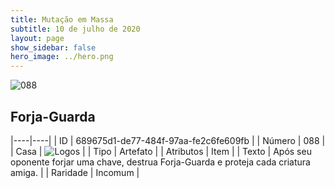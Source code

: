 ```yaml
---
title: Mutação em Massa
subtitle: 10 de julho de 2020
layout: page
show_sidebar: false
hero_image: ../hero.png
---
```


![088](https://cdn.keyforgegame.com/media/card_front/pt/479_088_9HC4QFXWCVRP_pt.png)

## Forja-Guarda

|----|----|
| ID | 689675d1-de77-484f-97aa-fe2c6fe609fb |
| Número | 088 |
| Casa | ![Logos](https://archonarcana.com/images/thumb/c/ce/Logos.png/22px-Logos.png "Logos") |
| Tipo | Artefato |
| Atributos | Item |
| Texto | Após seu oponente forjar uma chave, destrua Forja-Guarda e proteja cada criatura amiga. |
| Raridade | Incomum |

